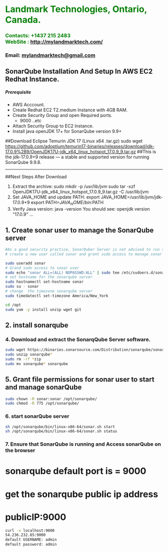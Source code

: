 #  **<span style="color:green">Landmark Technologies, Ontario, Canada.</span>**
### **<span style="color:green">Contacts: +1437 215 2483<br> WebSite : <http://mylandmarktech.com/></span>**
### **Email: mylandmarktech@gmail.com**


## SonarQube Installation And Setup In AWS EC2 Redhat Instance.
##### Prerequisite
+ AWS Acccount.
+ Create Redhat EC2 T2.medium Instance with 4GB RAM.
+ Create Security Group and open Required ports.
   + 9000 ..etc
+ Attach Security Group to EC2 Instance.
+ Install java openJDK 17+ for SonarQube version 9.9+

##Download Eclipse Temurin JDK 17 (Linux x64 .tar.gz)
sudo wget https://github.com/adoptium/temurin17-binaries/releases/download/jdk-17.0.9%2B9/OpenJDK17U-jdk_x64_linux_hotspot_17.0.9_9.tar.gz
##This is the jdk-17.0.9+9 release — a stable and supported version for running SonarQube 9.9.8.
________________________________________
##Next Steps After Download
1.	Extract the archive:
sudo mkdir -p /usr/lib/jvm
sudo tar -xzf OpenJDK17U-jdk_x64_linux_hotspot_17.0.9_9.tar.gz -C /usr/lib/jvm
2.	Set JAVA_HOME and update PATH:
export JAVA_HOME=/usr/lib/jvm/jdk-17.0.9+9
export PATH=$JAVA_HOME/bin:$PATH
3.	Verify Java version:
java -version
You should see:
openjdk version "17.0.9" ...

## 1. Create sonar user to manage the SonarQube server
```sh
#As a good security practice, SonarQuber Server is not advised to run sonar service as a root user, 
# create a new user called sonar and grant sudo access to manage sonar services as follows

sudo useradd sonar
# Grand sudo access to sonar user
sudo echo "sonar ALL=(ALL) NOPASSWD:ALL" | sudo tee /etc/sudoers.d/sonar
# set hostname for the sonarqube server
sudo hostnamectl set-hostname sonar 
sudo su - sonar
# change  the timezone sonarqube server
sudo timedatectl set-timezone America/New_York
```
``` sh
cd /opt
sudo yum -y install unzip wget git
```
## 2. install sonarqube  
### 4. Download and extract the SonarqQube Server software.
```sh
sudo wget https://binaries.sonarsource.com/Distribution/sonarqube/sonarqube-9.9.8.100196.zip
sudo unzip sonarqube*
sudo rm -rf *zip
sudo mv sonarqube* sonarqube
```

## 5. Grant file permissions for sonar user to start and manage sonarQube
```sh
sudo chown -R sonar:sonar /opt/sonarqube/
sudo chmod -R 775 /opt/sonarqube/
```
### 6. start sonarQube server
```sh
sh /opt/sonarqube/bin/linux-x86-64/sonar.sh start 
sh /opt/sonarqube/bin/linux-x86-64/sonar.sh status
```

### 7. Ensure that SonarQube is running and Access sonarQube on the browser
# sonarqube default port is = 9000
# get the sonarqube public ip address 
# publicIP:9000
```sh
curl -v localhost:9000
54.236.232.85:9000
default USERNAME: admin
default password: admin
```
